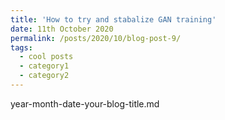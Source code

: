 ```yaml
---
title: 'How to try and stabalize GAN training'
date: 11th October 2020
permalink: /posts/2020/10/blog-post-9/
tags:
  - cool posts
  - category1
  - category2
---
```


year-month-date-your-blog-title.md
